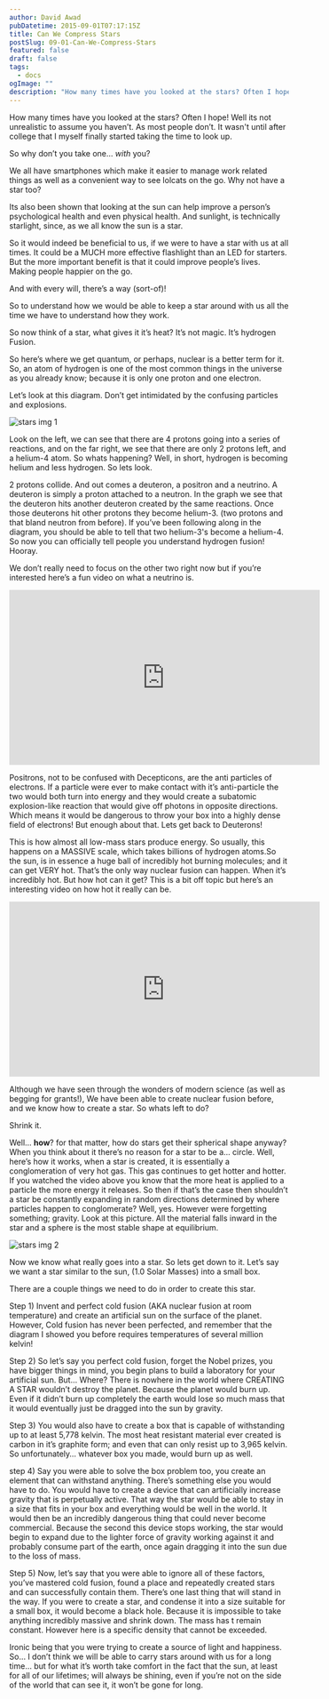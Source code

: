 ```yaml
---
author: David Awad
pubDatetime: 2015-09-01T07:17:15Z
title: Can We Compress Stars
postSlug: 09-01-Can-We-Compress-Stars
featured: false
draft: false
tags:
  - docs
ogImage: ""
description: "How many times have you looked at the stars? Often I hope! Well its not unrealistic to assume you haven’t. As most people don’t. Especially... "
---
```


How many times have you looked at the stars? Often I hope! Well its not unrealistic to assume you haven’t. As most people don’t. It wasn't until after college that I myself finally started taking the time to look up.

So why don’t you take one… _with_ you?

We all have smartphones which make it easier to manage work related things as well as a convenient way to see lolcats on the go. Why not have a star too?

Its also been shown that looking at the sun can help improve a person’s psychological health and even physical health. And sunlight, is technically starlight, since, as we all know the sun is a star.

So it would indeed be beneficial to us, if we were to have a star with us at all times. It could be a MUCH more effective flashlight than an LED for starters. But the more important benefit is that it could improve people’s lives. Making people happier on the go.

And with every will, there’s a way (sort-of)!

So to understand how we would be able to keep a star around with us all the time we have to understand how they work.

So now think of a star, what gives it it’s heat? It’s not magic. It’s hydrogen Fusion.

So here’s where we get quantum, or perhaps, nuclear is a better term for it. So, an atom of hydrogen is one of the most common things in the universe as you already know; because it is only one proton and one electron.

Let’s look at this diagram. Don’t get intimidated by the confusing particles and explosions.

![stars img 1](/assets/img/stars_1.jpeg)

Look on the left, we can see that there are 4 protons going into a series of reactions, and on the far right, we see that there are only 2 protons left, and a helium-4 atom. So whats happening? Well, in short, hydrogen is becoming helium and less hydrogen. So lets look.

2 protons collide. And out comes a deuteron, a positron and a neutrino. A deuteron is simply a proton attached to a neutron. In the graph we see that the deuteron hits another deuteron created by the same reactions. Once those deuterons hit other protons they become helium-3. (two protons and that bland neutron from before). If you’ve been following along in the diagram, you should be able to tell that two helium-3's become a helium-4. So now you can officially tell people you understand hydrogen fusion! Hooray.

We don’t really need to focus on the other two right now but if you’re interested here’s a fun video on what a neutrino is.

<div class="video-container"><iframe width="560" height="315" src="https://www.youtube.com/embed/lAAmAbJvvJg" frameborder="0" allowfullscreen></iframe></div>

Positrons, not to be confused with Decepticons, are the anti particles of electrons. If a particle were ever to make contact with it’s anti-particle the two would both turn into energy and they would create a subatomic explosion-like reaction that would give off photons in opposite directions. Which means it would be dangerous to throw your box into a highly dense field of electrons! But enough about that. Lets get back to Deuterons!

This is how almost all low-mass stars produce energy. So usually, this happens on a MASSIVE scale, which takes billions of hydrogen atoms.So the sun, is in essence a huge ball of incredibly hot burning molecules; and it can get VERY hot. That’s the only way nuclear fusion can happen. When it’s incredibly hot. But how hot can it get? This is a bit off topic but here’s an interesting video on how hot it really can be.

<div class="video-container">
<iframe width="560" height="315" src="https://www.youtube.com/embed/4fuHzC9aTik" frameborder="0" allowfullscreen></iframe>
</div>

Although we have seen through the wonders of modern science (as well as begging for grants!), We have been able to create nuclear fusion before, and we know how to create a star. So whats left to do?

<div id="commentable-area">
  <p data-section-id="1" class="commentable-section">
  Shrink it.
  </p>

Well… **how**? for that matter, how do stars get their spherical shape anyway? When you think about it there’s no reason for a star to be a… circle. Well, here’s how it works, when a star is created, it is essentially a conglomeration of very hot gas. This gas continues to get hotter and hotter. If you watched the video above you know that the more heat is applied to a particle the more energy it releases. So then if that’s the case then shouldn’t a star be constantly expanding in random directions determined by where particles happen to conglomerate? Well, yes. However were forgetting something; gravity. Look at this picture. All the material falls inward in the star and a sphere is the most stable shape at equilibrium.

</div>

![stars img 2](/assets/img/stars_2.png)

Now we know what really goes into a star. So lets get down to it. Let’s say we want a star similar to the sun, (1.0 Solar Masses) into a small box.

There are a couple things we need to do in order to create this star.

Step 1) Invent and perfect cold fusion (AKA nuclear fusion at room temperature) and create an artificial sun on the surface of the planet. However, Cold fusion has never been perfected, and remember that the diagram I showed you before requires temperatures of several million kelvin!

Step 2) So let’s say you perfect cold fusion, forget the Nobel prizes, you have bigger things in mind, you begin plans to build a laboratory for your artificial sun. But… Where? There is nowhere in the world where CREATING A STAR wouldn’t destroy the planet. Because the planet would burn up. Even if it didn’t burn up completely the earth would lose so much mass that it would eventually just be dragged into the sun by gravity.

Step 3) You would also have to create a box that is capable of withstanding up to at least 5,778 kelvin. The most heat resistant material ever created is carbon in it’s graphite form; and even that can only resist up to 3,965 kelvin. So unfortunately… whatever box you made, would burn up as well.

step 4) Say you were able to solve the box problem too, you create an element that can withstand anything. There’s something else you would have to do. You would have to create a device that can artificially increase gravity that is perpetually active. That way the star would be able to stay in a size that fits in your box and everything would be well in the world. It would then be an incredibly dangerous thing that could never become commercial. Because the second this device stops working, the star would begin to expand due to the lighter force of gravity working against it and probably consume part of the earth, once again dragging it into the sun due to the loss of mass.

Step 5) Now, let’s say that you were able to ignore all of these factors, you’ve mastered cold fusion, found a place and repeatedly created stars and can successfully contain them. There’s one last thing that will stand in the way. If you were to create a star, and condense it into a size suitable for a small box, it would become a black hole. Because it is impossible to take anything incredibly massive and shrink down. The mass has t remain constant. However here is a specific density that cannot be exceeded.

Ironic being that you were trying to create a source of light and happiness.
So… I don’t think we will be able to carry stars around with us for a long time… but for what it’s worth take comfort in the fact that the sun, at least for all of our lifetimes; will always be shining, even if you’re not on the side of the world that can see it, it won’t be gone for long.

<script>
  // comments for this particular article
  var existingComments = [
    {
      "sectionId": "1",
      "comments": [
        {
          "authorAvatarUrl": "https://scontent-iad3-1.xx.fbcdn.net/v/t1.0-1/p40x40/18767456_10209609928627107_8142159910520783435_n.jpg?oh=75aeda682cdf4ebd3cbd505a89f27dc0&oe=5A09013A",
          "authorName": "David Awad",
          "comment": "\"You're an engineer, you should be able to just shrink it right?\" - every product manager ever. . . "
        }
      ]
    },
    {
      "sectionId": "3",
      "comments": [
        {
          "authorAvatarUrl": "https://scontent-iad3-1.xx.fbcdn.net/v/t1.0-1/p40x40/18767456_10209609928627107_8142159910520783435_n.jpg?oh=75aeda682cdf4ebd3cbd505a89f27dc0&oe=5A09013A",
          "authorName": "David Awad",
          "comment": "There it is again!."
        }
      ]
    }
  ];
</script>
